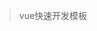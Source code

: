 <!--
 * @Descripttion: 
 * @version: 
 * @Author: Lianglin
 * @Date: 2020-02-19 16:09:26
 * @LastEditors: Lianglin
 * @LastEditTime: 2020-02-20 10:02:54
 -->
> vue快速开发模板
